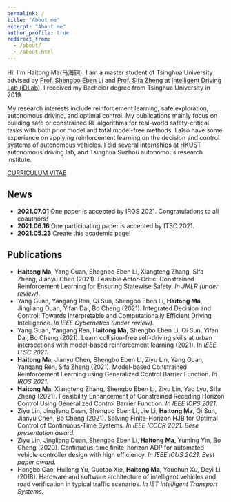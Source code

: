```yaml
---
permalink: /
title: "About me"
excerpt: "About me"
author_profile: true
redirect_from: 
  - /about/
  - /about.html
---
```

Hi! I'm Haitong Ma(马海铜). I am a master student of Tsinghua University advised by [Prof. Shengbo Eben Li](http://www.svm.tsinghua.edu.cn/essay/74/272.html) and [Prof. Sifa Zheng](http://www.svm.tsinghua.edu.cn/essay/74/356.html) at [Intelligent Driving Lab (iDLab)](http://www.idlab-tsinghua.com/thulab/labweb/). I received my Bachelor degree from Tsinghua University in 2019.

My research interests include reinforcement learning, safe exploration, autonomous driving, and optimal control. My publications mainly focus on building safe or constrained RL algorithms for real-world safety-critical tasks with both prior model and total model-free methods. I also have some experience on applying reinforcement learning on the decision and control systems of autonomous vehicles. I did several internships at HKUST autonomous driving lab, and Tsinghua Suzhou autonomous research institute.

[CURRICULUM VITAE](https://mahaitongdae.github.io/files/cv.pdf)

## News
* **2021.07.01** One paper is accepted by IROS 2021. Congratulations to all coauthors!
* **2021.06.16** One participating paper is accepted by ITSC 2021. 
* **2021.05.23** Create this academic page!

## Publications

* **Haitong Ma**, Yang Guan, Shegnbo Eben Li, Xiangteng Zhang, Sifa Zheng, Jianyu Chen (2021). Feasible Actor-Critic: Constrained Reinforcement Learning for Ensuring Statewise Safety. _In JMLR (under review)._
* Yang Guan, Yangang Ren, Qi Sun, Shengbo Eben Li, **Haitong Ma**, Jingliang Duan, Yifan Dai, Bo Cheng (2021). Integrated Decision and Control: Towards Interpretable and Computationally Efficient Driving Intelligence. _In IEEE Cybernetics (under review)._
* Yang Guan, Yangang Ren, **Haitong Ma**, Shengbo Eben Li, Qi Sun, Yifan Dai, Bo Cheng (2021). Learn collision-free self-driving skills at urban intersections with model-based reinforcement learning (2021). In _IEEE ITSC 2021._
* **Haitong Ma**, Jianyu Chen, Shengbo Eben Li, Ziyu Lin, Yang Guan, Yangang Ren, Sifa Zheng (2021). Model-based Constrained Reinforcement Learning using Generalized Control Barrier Function. _In IROS 2021._
* **Haitong Ma**, Xiangteng Zhang, Shengbo Eben Li, Ziyu Lin, Yao Lyu, Sifa Zheng (2021). Feasibility Enhancement of Constrained Receding Horizon Control Using Generalized Control Barrier Function. _In IEEE ICPS 2021._
* Ziyu Lin, Jingliang Duan, Shengbo Eben Li, Jie Li, **Haitong Ma**, Qi Sun, Jianyu Chen, Bo Cheng (2021). Solving Finite-Horizon HJB for Optimal Control of Continuous-Time Systems. _In IEEE ICCCR 2021. Bese presentation award._
* Ziyu Lin, Jingliang Duan, Shengbo Eben Li, **Haitong Ma**, Yuming Yin, Bo Cheng (2020). Continuous-time finite-horizon ADP for automated vehicle controller design with high efficiency. _In IEEE ICUS 2021. Best paper award._
* Hongbo Gao, Huilong Yu, Guotao Xie, **Haitong Ma**, Youchun Xu, Deyi Li (2018). Hardware and software architecture of intelligent vehicles and road verification in typical traffic scenarios. _In IET Intelligent Transport Systems._
